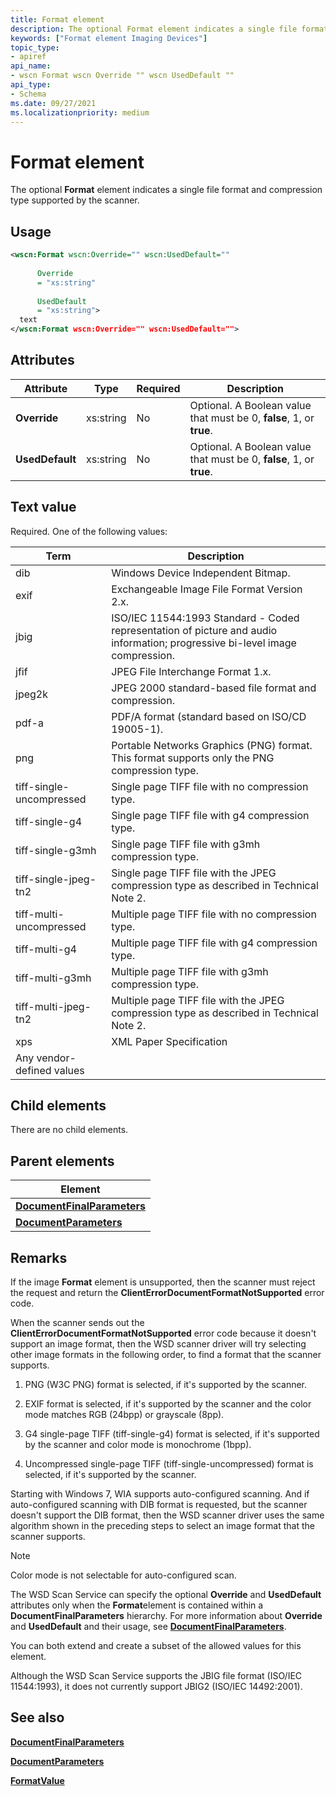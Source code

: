 ```yaml
---
title: Format element
description: The optional Format element indicates a single file format and compression type supported by the scanner.
keywords: ["Format element Imaging Devices"]
topic_type:
- apiref
api_name:
- wscn Format wscn Override "" wscn UsedDefault ""
api_type:
- Schema
ms.date: 09/27/2021
ms.localizationpriority: medium
---
```


# Format element

The optional **Format** element indicates a single file format and compression type supported by the scanner.

## Usage

```xml
<wscn:Format wscn:Override="" wscn:UsedDefault=""
  
      Override
      = "xs:string"
  
      UsedDefault
      = "xs:string">
  text
</wscn:Format wscn:Override="" wscn:UsedDefault="">
```

## Attributes

| Attribute       | Type      | Required | Description                                                          |
|-----------------|-----------|----------|----------------------------------------------------------------------|
| **Override**    | xs:string | No       | Optional. A Boolean value that must be 0, **false**, 1, or **true**. |
| **UsedDefault** | xs:string | No       | Optional. A Boolean value that must be 0, **false**, 1, or **true**. |

## Text value

Required. One of the following values:

| Term | Description |
|--|--|
| dib | Windows Device Independent Bitmap. |
| exif | Exchangeable Image File Format Version 2.x. |
| jbig | ISO/IEC 11544:1993 Standard - Coded representation of picture and audio information; progressive bi-level image compression. |
| jfif | JPEG File Interchange Format 1.x. |
| jpeg2k | JPEG 2000 standard-based file format and compression. |
| pdf-a | PDF/A format (standard based on ISO/CD 19005-1). |
| png | Portable Networks Graphics (PNG) format. This format supports only the PNG compression type. |
| tiff-single-uncompressed | Single page TIFF file with no compression type. |
| tiff-single-g4 | Single page TIFF file with g4 compression type. |
| tiff-single-g3mh | Single page TIFF file with g3mh compression type. |
| tiff-single-jpeg-tn2 | Single page TIFF file with the JPEG compression type as described in Technical Note 2. |
| tiff-multi-uncompressed | Multiple page TIFF file with no compression type. |
| tiff-multi-g4 | Multiple page TIFF file with g4 compression type. |
| tiff-multi-g3mh | Multiple page TIFF file with g3mh compression type. |
| tiff-multi-jpeg-tn2 | Multiple page TIFF file with the JPEG compression type as described in Technical Note 2. |
| xps | XML Paper Specification |
| Any vendor-defined values |  |

## Child elements

There are no child elements.

## Parent elements

| Element                         |
|---------------------------------|
| [**DocumentFinalParameters**](documentfinalparameters.md) |
| [**DocumentParameters**](documentparameters.md)      |

## Remarks

If the image **Format** element is unsupported, then the scanner must reject the request and return the **ClientErrorDocumentFormatNotSupported** error code.

When the scanner sends out the **ClientErrorDocumentFormatNotSupported** error code because it doesn't support an image format, then the WSD scanner driver will try selecting other image formats in the following order, to find a format that the scanner supports.

1. PNG (W3C PNG) format is selected, if it's supported by the scanner.

1. EXIF format is selected, if it's supported by the scanner and the color mode matches RGB (24bpp) or grayscale (8pp).

1. G4 single-page TIFF (tiff-single-g4) format is selected, if it's supported by the scanner and color mode is monochrome (1bpp).

1. Uncompressed single-page TIFF (tiff-single-uncompressed) format is selected, if it's supported by the scanner.

Starting with Windows 7, WIA supports auto-configured scanning. And if auto-configured scanning with DIB format is requested, but the scanner doesn't support the DIB format, then the WSD scanner driver uses the same algorithm shown in the preceding steps to select an image format that the scanner supports.

> [!NOTE]
> Color mode is not selectable for auto-configured scan.

The WSD Scan Service can specify the optional **Override** and **UsedDefault** attributes only when the **Format**element is contained within a **DocumentFinalParameters** hierarchy. For more information about **Override** and **UsedDefault** and their usage, see [**DocumentFinalParameters**](documentfinalparameters.md).

You can both extend and create a subset of the allowed values for this element.

Although the WSD Scan Service supports the JBIG file format (ISO/IEC 11544:1993), it does not currently support JBIG2 (ISO/IEC 14492:2001).

## See also

[**DocumentFinalParameters**](documentfinalparameters.md)

[**DocumentParameters**](documentparameters.md)

[**FormatValue**](formatvalue.md)
